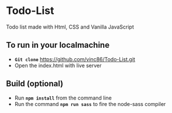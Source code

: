 # Todo-List
Todo list made with Html, CSS and Vanilla JavaScript


## To run in your localmachine

- **`Git clone`** https://github.com/vinc86/Todo-List.git
- Open the index.html with live server


## Build (optional)
- Run **`npm install`** from the command line
- Run the command **`npm run sass`** to fire the node-sass compiler


